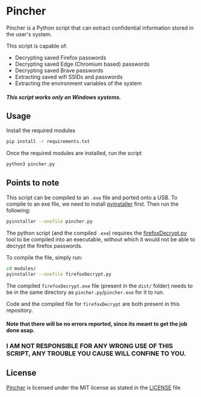 # Pincher

Pincher is a Python script that can extract confidential information stored in the user's system.

This script is capable of:
* Decrypting saved Firefox passwords
* Decrypting saved Edge (Chromium based) passwords
* Decrypting saved Brave passwords
* Extracting saved wifi SSIDs and passwords
* Extracting the environment variables of the system

##### This script works only on Windows systems.

## Usage

Install the required modules
``` bash
pip install -r requirements.txt
```

Once the required modules are installed, run the script
``` bash
python3 pincher.py
```


## Points to note

This script can be compiled to an `.exe` file and ported onto a USB. To compile to an exe file, we need to install [pyinstaller](https://pypi.org/project/pyinstaller/) first. Then run the following:

```bash
pyinstaller --onefile pincher.py
```

The python script (and the compiled `.exe`) requires the [firefoxDecrypt.py](https://github.com/unode/firefox_decrypt) tool to be compiled into an executable, without which it would not be able to decrypt the firefox passwords.

To compile the file, simply run:
```bash
cd modules/
pyinstaller --onefile firefoxDecrypt.py
```

The compiled `firefoxDecrypt.exe` file (present in the `dist/` folder) needs to be in the same directory as `pincher.py`/`pincher.exe` for it to run.

Code and the compiled file for `firefoxDecrypt` are both present in this repository.

#### Note that there will be no errors reported, since its meant to get the job done asap.

### I AM NOT RESPONSIBLE FOR ANY WRONG USE OF THIS SCRIPT, ANY TROUBLE YOU CAUSE WILL CONFINE TO YOU.

## License

[Pincher](https://github.com/0xcabrex/Pincher) is licensed under the MIT license as stated in the [LICENSE](https://github.com/0xcabrex/Pincher/blob/master/LICENSE) file
